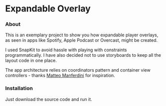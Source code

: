 # Expandable Overlay

### About

This is an exemplary project to show you how expandable player overlays, as seen in apps like Spotify, Apple Podcast or Overcast, might be created.

I used SnapKit to avoid hassle with playing with constraints programmatically. I have also decided not to use storyboards to keep all the layout code in one place.

The app architecture relies on coordinators pattern and container view controllers - thanks [Matteo Manferdini](https://matteomanferdini.com) for inspiration.

### Installation

Just download the source code and run it.




